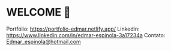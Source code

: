 # WELCOME 👋
Portfólio: https://portfolio-edmar.netlify.app/
Linkedin: https://www.linkedin.com/in/edmar-espinola-3a17234a
Contato: Edmar_espinola@hotmail.com
<!--
**edmarr2/edmarr2** is a ✨ _special_ ✨ repository because its `README.md` (this file) appears on your GitHub profile.

Here are some ideas to get you started:

- 🔭 I’m currently working on ...
- 🌱 I’m currently learning ...
- 👯 I’m looking to collaborate on ...
- 🤔 I’m looking for help with ...
- 💬 Ask me about ...
- 📫 How to reach me: ...
- 😄 Pronouns: ...
- ⚡ Fun fact: ...
-->
